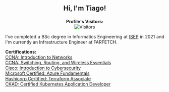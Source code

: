 ## **<p align="center"> Hi, I'm Tiago!**

<p align="center">
  <b>Profile's Visitors: <br></b> <a target="_blank"><img alt="Visitors" src="https://visitor-badge.laobi.icu/badge?page_id=Tiago-S-Ribeiro.Tiago-S-Ribeiro"></a>
</p>

<p align="justify"> I've completed a BSc degree in Informatics Engineering at <a href="https://www.isep.ipp.pt/Course/Course/87">ISEP</a> in 2021 and I'm currently an Infrastructure Engineer at FARFETCH.</p>

<p align="left">
  <b>Certifications: </b><br>
  <a href="https://www.credly.com/badges/a99dd594-f63a-455f-ba32-68c940975b89">CCNA: Introduction to Networks <br>
  <a href="https://www.credly.com/badges/3c057f01-7874-4d2f-8b40-b04f51614bbb">CCNA: Switching, Routing, and Wireless Essentials</a> <br>
  <a href="https://www.credly.com/badges/23d4b6ce-9513-447e-bd71-afebb8ffbf1b">Cisco: Introduction to Cybersecurity</a> <br>
  <a href="https://www.credly.com/badges/51df031a-cfcb-4324-b973-ee26209569ad">Microsoft Certified: Azure Fundamentals</a> <br>
  <a href="https://www.credly.com/badges/0dda60e1-1eee-47be-a788-776482f6e994">Hashicorp Certified: Terraform Associate</a> <br>
  <a href="https://www.credly.com/badges/65ba854c-eeae-4b27-9b44-e649295cd6fa">CKAD: Certified Kubernetes Application Developer</a> <br>
  <br><br>
</p>
